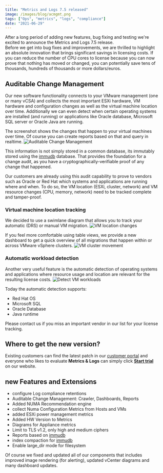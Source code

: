 ```yaml
---
title: "Metrics and Logs 7.5 released"
image: /images/blog/acmgmt.png
tags: ["Ops", "metrics", "logs", "compliance"]
date: "2021-06-29"
---
```


After a long period of adding new features, bug fixing and testing we're excited to announce the Metrics and Logs 7.5 release.  
Before we get into bug fixes and improvements, we are thrilled to highlight an absolute innovation that brings significant savings in licensing costs. If you can reduce the number of CPU cores to license because you can now prove that nothing has moved or changed, you can potentially save tens of thousands, hundreds of thousands or more dollars/euros.

## Auditable Change Management
Our new software functionality connects to your VMware management (one or many vCSA) and collects the most important ESXi hardware, VM hardware and configuration changes as well as the virtual machine location over time. Additionally we can even detect when certain operating systems are installed (and running) or applications like Oracle database, Microsoft SQL server or Oracle Java are running.

The screenshot shows the changes that happen to your virtual machines over time. Of course you can create reports based on that and query in realtime.
![Auditable Change Management](/images/blog/acmgmt.png)

This information is not simply stored in a common database, its immutably stored using the [immudb](https://www.codenotary.com/technologies/immudb) database. That provides the foundation for a change audit, as you have a cryptographically-verifiable proof of any change that happened.

Our customers are already using this audit capability to prove to vendors such as Oracle or Red Hat which systems and applications are running where and when. To do so, the VM location (ESXi, cluster, network) and VM resource changes (CPU, memory, network) need to be tracked complete and tamper-proof.

### Virtual machine location tracking

We decided to use a swimlane diagram that allows you to track your automatic (DRS) or manual VM migration.
![VM location changes](/images/blog/vm-location-over-time.png)

If you feel more comfortable using table views, we provide a new dashboard to get a quick overview of all migrations that happen within or across VMware vSphere clusters.
![VM cluster movement](/images/blog/migration-acrosscluster.png)

### Automatic workload detection

Another very useful feature is the automatic detection of operating systems and applications where resource usage and location are relevant for the resulting license costs.
![Detect VM workloads](/images/blog/workload-detection.png)

Today the automatic detection supports:

- Red Hat OS
- Microsoft SQL
- Oracle Database
- Java runtime

Please contact us if you miss an important vendor in our list for your license tracking.

## Where to get the new version?

Existing customers can find the latest patch in our [customer portal](https://www.opvizor.com/activecustomer/) and everyone who likes to evaluate **Metrics & Logs** can simply click [**Start trial**](https://www.codenotary.com/products/immutable-ledger-metrics-and-logs) on our website.

## new Features and Extensions

- configure Log compliance retentions
- Auditable Change Management: Crawler, Dashboards, Reports
- Added NUMA Recommendation engine
- collect Numa Configuration Metrics from Hosts and VMs
- added ESXi power management metrics
- Added HW Version to Metrics
- Diagrams for Appliance metrics
- Limit to TLS v1.2, only high and medium ciphers
- Reports based on [immudb](https://www.codenotary.com/technologies/immudb)
- index compaction for [immudb](https://www.codenotary.com/technologies/immudb)
- Enable large_dir mode for filesystem

Of course we fixed and updated all of our components that includes improved image rendering (for alerting), updated vCenter diagrams and many dashboard updates.


